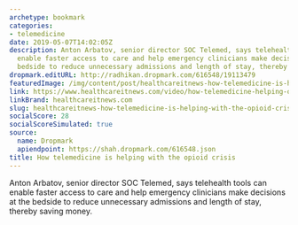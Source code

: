 ```yaml
---
archetype: bookmark
categories:
- telemedicine
date: 2019-05-07T14:02:05Z
description: Anton Arbatov, senior director SOC Telemed, says telehealth tools can
  enable faster access to care and help emergency clinicians make decisions at the
  bedside to reduce unnecessary admissions and length of stay, thereby saving money.
dropmark.editURL: http://radhikan.dropmark.com/616548/19113479
featuredImage: /img/content/post/healthcareitnews-how-telemedicine-is-helping-with-the-opioid-crisis.jpg
link: https://www.healthcareitnews.com/video/how-telemedicine-helping-opioid-crisis
linkBrand: healthcareitnews.com
slug: healthcareitnews-how-telemedicine-is-helping-with-the-opioid-crisis
socialScore: 28
socialScoreSimulated: true
source:
  name: Dropmark
  apiendpoint: https://shah.dropmark.com/616548.json
title: How telemedicine is helping with the opioid crisis
---
```

Anton Arbatov, senior director SOC Telemed, says telehealth tools can enable faster access to care and help emergency clinicians make decisions at the bedside to reduce unnecessary admissions and length of stay, thereby saving money.